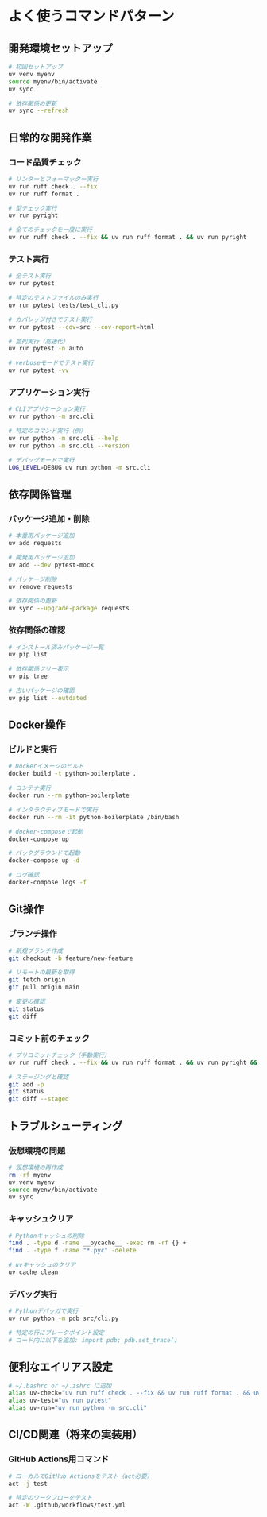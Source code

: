 # よく使うコマンドパターン

## 開発環境セットアップ
```bash
# 初回セットアップ
uv venv myenv
source myenv/bin/activate
uv sync

# 依存関係の更新
uv sync --refresh
```

## 日常的な開発作業

### コード品質チェック
```bash
# リンターとフォーマッター実行
uv run ruff check . --fix
uv run ruff format .

# 型チェック実行
uv run pyright

# 全てのチェックを一度に実行
uv run ruff check . --fix && uv run ruff format . && uv run pyright
```

### テスト実行
```bash
# 全テスト実行
uv run pytest

# 特定のテストファイルのみ実行
uv run pytest tests/test_cli.py

# カバレッジ付きでテスト実行
uv run pytest --cov=src --cov-report=html

# 並列実行（高速化）
uv run pytest -n auto

# verboseモードでテスト実行
uv run pytest -vv
```

### アプリケーション実行
```bash
# CLIアプリケーション実行
uv run python -m src.cli

# 特定のコマンド実行（例）
uv run python -m src.cli --help
uv run python -m src.cli --version

# デバッグモードで実行
LOG_LEVEL=DEBUG uv run python -m src.cli
```

## 依存関係管理

### パッケージ追加・削除
```bash
# 本番用パッケージ追加
uv add requests

# 開発用パッケージ追加
uv add --dev pytest-mock

# パッケージ削除
uv remove requests

# 依存関係の更新
uv sync --upgrade-package requests
```

### 依存関係の確認
```bash
# インストール済みパッケージ一覧
uv pip list

# 依存関係ツリー表示
uv pip tree

# 古いパッケージの確認
uv pip list --outdated
```

## Docker操作

### ビルドと実行
```bash
# Dockerイメージのビルド
docker build -t python-boilerplate .

# コンテナ実行
docker run --rm python-boilerplate

# インタラクティブモードで実行
docker run --rm -it python-boilerplate /bin/bash

# docker-composeで起動
docker-compose up

# バックグラウンドで起動
docker-compose up -d

# ログ確認
docker-compose logs -f
```

## Git操作

### ブランチ操作
```bash
# 新規ブランチ作成
git checkout -b feature/new-feature

# リモートの最新を取得
git fetch origin
git pull origin main

# 変更の確認
git status
git diff
```

### コミット前のチェック
```bash
# プリコミットチェック（手動実行）
uv run ruff check . --fix && uv run ruff format . && uv run pyright && uv run pytest

# ステージングと確認
git add -p
git status
git diff --staged
```

## トラブルシューティング

### 仮想環境の問題
```bash
# 仮想環境の再作成
rm -rf myenv
uv venv myenv
source myenv/bin/activate
uv sync
```

### キャッシュクリア
```bash
# Pythonキャッシュの削除
find . -type d -name __pycache__ -exec rm -rf {} +
find . -type f -name "*.pyc" -delete

# uvキャッシュのクリア
uv cache clean
```

### デバッグ実行
```bash
# Pythonデバッガで実行
uv run python -m pdb src/cli.py

# 特定の行にブレークポイント設定
# コード内に以下を追加: import pdb; pdb.set_trace()
```

## 便利なエイリアス設定

```bash
# ~/.bashrc or ~/.zshrc に追加
alias uv-check="uv run ruff check . --fix && uv run ruff format . && uv run pyright"
alias uv-test="uv run pytest"
alias uv-run="uv run python -m src.cli"
```

## CI/CD関連（将来の実装用）

### GitHub Actions用コマンド
```bash
# ローカルでGitHub Actionsをテスト（act必要）
act -j test

# 特定のワークフローをテスト
act -W .github/workflows/test.yml
```